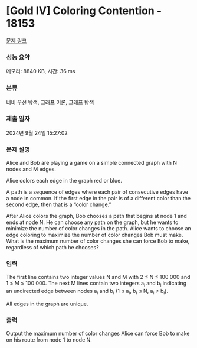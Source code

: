 # [Gold IV] Coloring Contention - 18153 

[문제 링크](https://www.acmicpc.net/problem/18153) 

### 성능 요약

메모리: 8840 KB, 시간: 36 ms

### 분류

너비 우선 탐색, 그래프 이론, 그래프 탐색

### 제출 일자

2024년 9월 24일 15:27:02

### 문제 설명

<p>Alice and Bob are playing a game on a simple connected graph with N nodes and M edges.</p>

<p>Alice colors each edge in the graph red or blue.</p>

<p>A path is a sequence of edges where each pair of consecutive edges have a node in common. If the first edge in the pair is of a different color than the second edge, then that is a “color change.”</p>

<p>After Alice colors the graph, Bob chooses a path that begins at node 1 and ends at node N. He can choose any path on the graph, but he wants to minimize the number of color changes in the path. Alice wants to choose an edge coloring to maximize the number of color changes Bob must make. What is the maximum number of color changes she can force Bob to make, regardless of which path he chooses?</p>

### 입력 

 <p>The first line contains two integer values N and M with 2 ≤ N ≤ 100 000 and 1 ≤ M ≤ 100 000. The next M lines contain two integers a<sub>i</sub> and b<sub>i</sub> indicating an undirected edge between nodes a<sub>i</sub> and b<sub>i</sub> (1 ≤ a<sub>i</sub>, b<sub>i</sub> ≤ N, a<sub>i</sub> ≠ b<sub>i</sub>).</p>

<p>All edges in the graph are unique.</p>

### 출력 

 <p>Output the maximum number of color changes Alice can force Bob to make on his route from node 1 to node N.</p>

